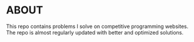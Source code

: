# ABOUT
This repo contains problems I solve on competitive programming websites. The repo is almost regularly updated with better and optimized solutions.
